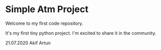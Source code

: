 # Simple Atm Project
Welcome to my first code repository.

It's my first tiny python project. I'm excited to share it in the community.

21.07.2020
Akif Artun
